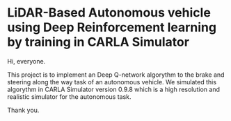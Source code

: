 # LiDAR-Based Autonomous vehicle using Deep Reinforcement learning by training in CARLA Simulator

  Hi, everyone. 

  This project is to implement an Deep Q-network algorythm to the brake and steering along the way task of an autonomous vehicle.
We simulated this algorythm in CARLA Simulator version 0.9.8 which is a high resolution and realistic simulator for the autonomous task.

  Thank you.
